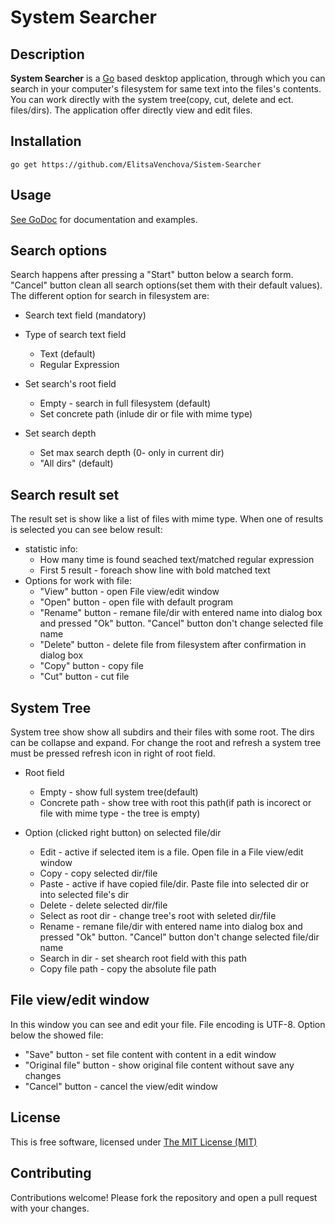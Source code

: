System Searcher
==============
Description
--------------
<b>System Searcher</b> is a [Go](https://golang.org/) based desktop application, through which you can search in your computer's filesystem for same text into the files's contents. You can work directly with the system tree(copy, cut, delete and ect. files/dirs). The application offer directly view and edit files.

Installation
--------------

```
go get https://github.com/ElitsaVenchova/Sistem-Searcher
```

Usage
--------------

[See GoDoc](https://godoc.org/github.com/ElitsaVenchova/Sistem-Searcher) for
documentation and examples.

Search options
--------------
Search happens after pressing a "Start" button below a search form. "Cancel" button clean all search options(set them with their default values). The different option for search in filesystem are:

* Search text field (mandatory)
* Type of search text field
    * Text (default)
    * Regular Expression
* Set search's root field
    * Empty - search in full filesystem  (default)
    * Set concrete path (inlude dir or file with mime type)

* Set search depth
    * Set max search depth  (0- only in current dir)
    * "All dirs" (default)

Search result set
--------------
The result set is show like a list of files with mime type. When one of results is selected you can see below result:

* statistic info:
    * How many time is found seached text/matched regular expression
    * First 5 result - foreach show line with bold matched text
* Options for work with file:
    * "View" button - open File view/edit window
    * "Open" button - open file with default program
    * "Rename" button - remane file/dir with entered name into dialog box and pressed "Ok" button. "Cancel" button don't change selected file name
    * "Delete" button - delete file from filesystem after confirmation in dialog box
    * "Copy" button - copy file
    * "Cut" button - cut file

System Tree
--------------

System tree show show all subdirs and their files with some root. The dirs can be collapse and expand. For change the root and refresh a system tree must be pressed refresh icon in right of root field.

* Root field
    * Empty - show full system tree(default)
    * Concrete path - show tree with root this path(if path is incorect or file with mime type - the tree is empty)

* Option (clicked right button) on selected file/dir
    * Edit - active if selected item is a file. Open file in a File view/edit window
    * Copy - copy selected dir/file
    * Paste - active if have copied file/dir. Paste file into selected dir or into selected file's dir
    * Delete - delete selected dir/file
    * Select as root dir - change tree's root with seleted dir/file
    * Rename - remane file/dir with entered name into dialog box and pressed "Ok" button. "Cancel" button don't change selected file/dir name
    * Search in dir - set shearch root field with this path
    * Copy file path - copy the absolute file path

File view/edit window
--------------
In this window you can see and edit your file. File encoding is UTF-8.
Option below the showed file:

* "Save" button - set file content with content in a edit window
* "Original file" button - show original file content without save any changes
* "Cancel" button - cancel the view/edit window

License
--------------
This is free software, licensed under [The MIT License (MIT)](https://github.com/ElitsaVenchova/Sistem-Searcher/blob/master/LICENSE)

Contributing
--------------
Contributions welcome! Please fork the repository and open a pull request with your changes.
